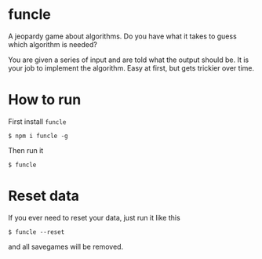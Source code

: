 # funcle

A jeopardy game about algorithms. Do you have what it takes to guess which algorithm is needed?

You are given a series of input and are told what the output should be. It is your job to implement the algorithm. Easy at first, but gets trickier over time.

# How to run

First install `funcle`

```$ npm i funcle -g```

Then run it

```$ funcle```

# Reset data

If you ever need to reset your data, just run it like this

```$ funcle --reset```

and all savegames will be removed.